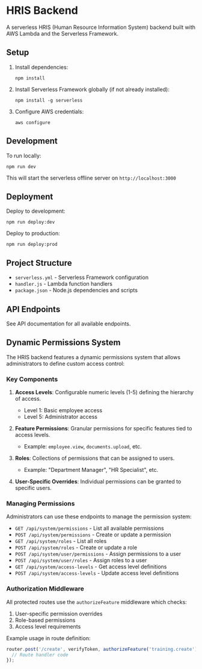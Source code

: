 # HRIS Backend

A serverless HRIS (Human Resource Information System) backend built with AWS Lambda and the Serverless Framework.

## Setup

1. Install dependencies:
   ```
   npm install
   ```

2. Install Serverless Framework globally (if not already installed):
   ```
   npm install -g serverless
   ```

3. Configure AWS credentials:
   ```
   aws configure
   ```

## Development

To run locally:
```
npm run dev
```

This will start the serverless offline server on `http://localhost:3000`

## Deployment

Deploy to development:
```
npm run deploy:dev
```

Deploy to production:
```
npm run deploy:prod
```

## Project Structure

- `serverless.yml` - Serverless Framework configuration
- `handler.js` - Lambda function handlers
- `package.json` - Node.js dependencies and scripts

## API Endpoints

See API documentation for all available endpoints.

## Dynamic Permissions System

The HRIS backend features a dynamic permissions system that allows administrators to define custom access control:

### Key Components

1. **Access Levels**: Configurable numeric levels (1-5) defining the hierarchy of access.
   - Level 1: Basic employee access
   - Level 5: Administrator access

2. **Feature Permissions**: Granular permissions for specific features tied to access levels.
   - Example: `employee.view`, `documents.upload`, etc.

3. **Roles**: Collections of permissions that can be assigned to users.
   - Example: "Department Manager", "HR Specialist", etc.

4. **User-Specific Overrides**: Individual permissions can be granted to specific users.

### Managing Permissions

Administrators can use these endpoints to manage the permission system:

- `GET /api/system/permissions` - List all available permissions
- `POST /api/system/permissions` - Create or update a permission
- `GET /api/system/roles` - List all roles
- `POST /api/system/roles` - Create or update a role
- `POST /api/system/user/permissions` - Assign permissions to a user
- `POST /api/system/user/roles` - Assign roles to a user
- `GET /api/system/access-levels` - Get access level definitions
- `POST /api/system/access-levels` - Update access level definitions

### Authorization Middleware

All protected routes use the `authorizeFeature` middleware which checks:
1. User-specific permission overrides
2. Role-based permissions
3. Access level requirements

Example usage in route definition:
```javascript
router.post('/create', verifyToken, authorizeFeature('training.create'), async (req, res) => {
  // Route handler code
});
